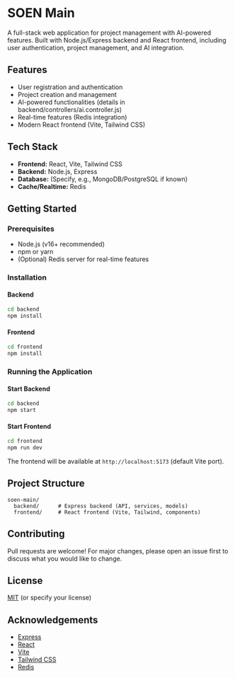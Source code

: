 # SOEN Main

A full-stack web application for project management with AI-powered features. Built with Node.js/Express backend and React frontend, including user authentication, project management, and AI integration.

## Features

- User registration and authentication
- Project creation and management
- AI-powered functionalities (details in backend/controllers/ai.controller.js)
- Real-time features (Redis integration)
- Modern React frontend (Vite, Tailwind CSS)

## Tech Stack

- **Frontend:** React, Vite, Tailwind CSS
- **Backend:** Node.js, Express
- **Database:** (Specify, e.g., MongoDB/PostgreSQL if known)
- **Cache/Realtime:** Redis

## Getting Started

### Prerequisites
- Node.js (v16+ recommended)
- npm or yarn
- (Optional) Redis server for real-time features

### Installation

#### Backend
```bash
cd backend
npm install
```

#### Frontend
```bash
cd frontend
npm install
```

### Running the Application

#### Start Backend
```bash
cd backend
npm start
```

#### Start Frontend
```bash
cd frontend
npm run dev
```

The frontend will be available at `http://localhost:5173` (default Vite port).

## Project Structure

```
soen-main/
  backend/      # Express backend (API, services, models)
  frontend/     # React frontend (Vite, Tailwind, components)
```

## Contributing

Pull requests are welcome! For major changes, please open an issue first to discuss what you would like to change.

## License

[MIT](LICENSE) (or specify your license)

## Acknowledgements
- [Express](https://expressjs.com/)
- [React](https://react.dev/)
- [Vite](https://vitejs.dev/)
- [Tailwind CSS](https://tailwindcss.com/)
- [Redis](https://redis.io/) 